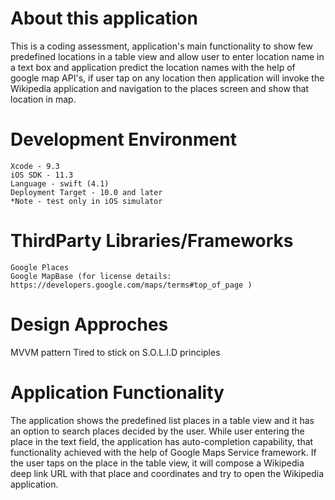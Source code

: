 # About this application
This is a coding assessment, application's main functionality to show few predefined locations in a table view and allow user to enter location name in a text box and application predict the location names with the help of google map API's, if user tap on any location then application will invoke the Wikipedia application and navigation to the places screen and show that location in map.

# Development Environment
    Xcode - 9.3
    iOS SDK - 11.3
    Language - swift (4.1)
    Deployment Target - 10.0 and later
    *Note - test only in iOS simulator
    
# ThirdParty Libraries/Frameworks
    Google Places
    Google MapBase (for license details: https://developers.google.com/maps/terms#top_of_page )

#  Design Approches
MVVM pattern
Tired to stick on S.O.L.I.D principles

# Application Functionality
The application shows the predefined list places in a table view and it has an option to search places decided by the user. While user entering the place in the text field, the application has auto-completion capability,  that functionality achieved with the help of Google Maps Service framework. If the user taps on the place in the table view, it will compose a Wikipedia deep link URL with that place and coordinates and try to open the Wikipedia application.
